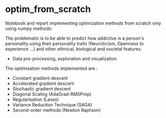 # optim_from_scratch

Notebook and report implementing optimization methods from scratch only using numpy methods: 

The problematic is to be able to predict how addictive is a person's personality using their personality traits (Neuroticism, Openness to experience ...) and other ethnical, biological and societal features.

- Data pre-processing, exploration and visualization

The optimisation methods implemented are :

- Constant gradient descent 
- Accelerated gradient descent 
- Stochastic gradient descent 
- Diagonal Scaling (AdaGrad-RMSProp)
- Regularisation (Lasso)
- Variance Reduction Technique (SAGA) 
- Second-order methods (Newton Raphson) 




